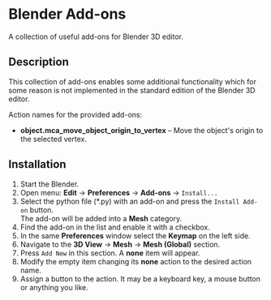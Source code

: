 # Blender Add-ons
A collection of useful add-ons for Blender 3D editor.


## Description
This collection of add-ons enables some additional functionality which
for some reason is not implemented in the standard edition of the Blender 
3D editor.

Action names for the provided add-ons:
* **object.mca_move_object_origin_to_vertex** – Move the object's origin to the selected vertex.


## Installation
1. Start the Blender. 
2. Open menu: **Edit** -> **Preferences** -> **Add-ons** -> `Install...`
3. Select the python file (*.py) with an add-on and press the `Install Add-on` button.  
The add-on will be added into a **Mesh** category.
4. Find the add-on in the list and enable it with a checkbox.
5. In the same **Preferences** window select the **Keymap** on the left side.
6. Navigate to the **3D View** -> **Mesh** -> **Mesh (Global)** section.
7. Press `Add New` in this section. A **none** item will appear.
8. Modify the empty item changing its **none** action to the desired action name. 
9. Assign a button to the action. It may be a keyboard key, a mouse button or anything you like.
